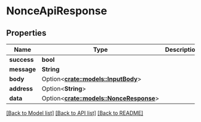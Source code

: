 # NonceApiResponse

## Properties

| Name        | Type                                                         | Description | Notes       |
| ----------- | ------------------------------------------------------------ | ----------- | ----------- |
| **success** | **bool**                                                     |             |             |
| **message** | **String**                                                   |             |             |
| **body**    | Option<[**crate::models::InputBody**](InputBody.md)>         |             | \[optional] |
| **address** | Option<**String**>                                           |             | \[optional] |
| **data**    | Option<[**crate::models::NonceResponse**](NonceResponse.md)> |             | \[optional] |

[\[Back to Model list\]](./#documentation-for-models) [\[Back to API list\]](./#documentation-for-api-endpoints) [\[Back to README\]](./)
